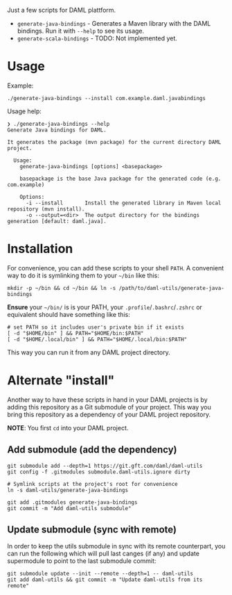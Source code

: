 Just a few scripts for DAML plattform.

* `generate-java-bindings` - Generates a Maven library with the DAML bindings. Run it with `--help` to see its usage.
* `generate-scala-bindings` - TODO: Not implemented yet.

# Usage
Example:

```shell script
./generate-java-bindings --install com.example.daml.javabindings
```

Usage help:

```
❯ ./generate-java-bindings --help
Generate Java bindings for DAML.

It generates the package (mvn package) for the current directory DAML project.

  Usage:
    generate-java-bindings [options] <basepackage>

    basepackage is the base Java package for the generated code (e.g. com.example)

    Options:
      -i --install       Install the generated library in Maven local repository (mvn install).
      -o --output=<dir>  The output directory for the bindings generation [default: daml.java].
```

# Installation

For convenience, you can add these scripts to your shell `PATH`. A convenient way
to do it is symlinking them to your `~/bin` like this:

```shell script
mkdir -p ~/bin && cd ~/bin && ln -s /path/to/daml-utils/generate-java-bindings
```

**Ensure** your `~/bin/` is is your PATH, your `.profile`/`.bashrc`/`.zshrc` or
equivalent should have something like this:

```shell script
# set PATH so it includes user's private bin if it exists
[ -d "$HOME/bin" ] && PATH="$HOME/bin:$PATH"
[ -d "$HOME/.local/bin" ] && PATH="$HOME/.local/bin:$PATH"
```

This way you can run it from any DAML project directory.


# Alternate "install"

Another way to have these scripts in hand in your DAML projects is by adding this repository
as a Git submodule of your project. This way you bring this repository as a dependency of
your DAML project repository.

**NOTE**: You first `cd` into your DAML project.

## Add submodule (add the dependency)

```shell script
git submodule add --depth=1 https://git.gft.com/daml/daml-utils
git config -f .gitmodules submodule.daml-utils.ignore dirty

# Symlink scripts at the project's root for convenience
ln -s daml-utils/generate-java-bindings

git add .gitmodules generate-java-bindings
git commit -m "Add daml-utils submodule"
```

## Update submodule (sync with remote)

In order to keep the utils submodule in sync with its remote counterpart, you
can run the following which will pull last canges (if any) and update
supermodule to point to the last submodule commit:

```shell script
git submodule update --init --remote --depth=1 -- daml-utils
git add daml-utils && git commit -m "Update daml-utils from its remote"
```

